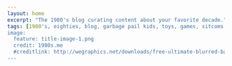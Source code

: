 ```yaml
---
layout: home
excerpt: "The 1980's blog curating content about your favorite decade."
tags: [1980's, eighties, blog, garbage pail kids, toys, games, sitcoms, movies, television]
image:
  feature: title-image-1.png
  credit: 1980s.me
  #creditlink: http://wegraphics.net/downloads/free-ultimate-blurred-background-pack/
---
```

